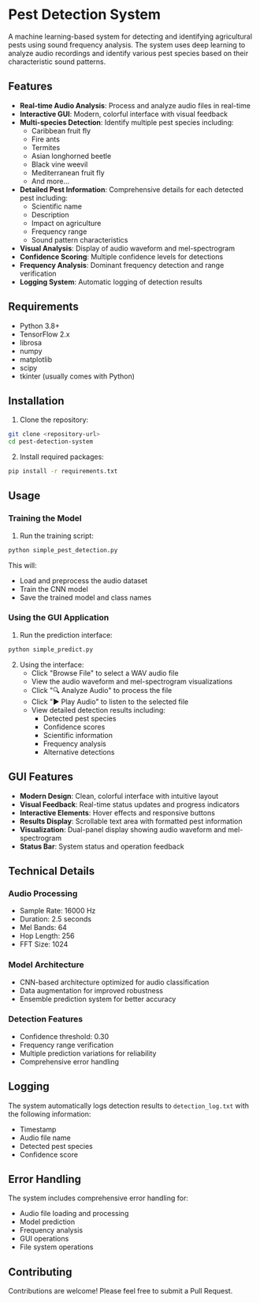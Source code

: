 # Pest Detection System

A machine learning-based system for detecting and identifying agricultural pests using sound frequency analysis. The system uses deep learning to analyze audio recordings and identify various pest species based on their characteristic sound patterns.


## Features

- **Real-time Audio Analysis**: Process and analyze audio files in real-time
- **Interactive GUI**: Modern, colorful interface with visual feedback
- **Multi-species Detection**: Identify multiple pest species including:
  - Caribbean fruit fly
  - Fire ants
  - Termites
  - Asian longhorned beetle
  - Black vine weevil
  - Mediterranean fruit fly
  - And more...
- **Detailed Pest Information**: Comprehensive details for each detected pest including:
  - Scientific name
  - Description
  - Impact on agriculture
  - Frequency range
  - Sound pattern characteristics
- **Visual Analysis**: Display of audio waveform and mel-spectrogram
- **Confidence Scoring**: Multiple confidence levels for detections
- **Frequency Analysis**: Dominant frequency detection and range verification
- **Logging System**: Automatic logging of detection results

## Requirements

- Python 3.8+
- TensorFlow 2.x
- librosa
- numpy
- matplotlib
- scipy
- tkinter (usually comes with Python)

## Installation

1. Clone the repository:
```bash
git clone <repository-url>
cd pest-detection-system
```

2. Install required packages:
```bash
pip install -r requirements.txt
```

## Usage

### Training the Model

1. Run the training script:
```bash
python simple_pest_detection.py
```

This will:
- Load and preprocess the audio dataset
- Train the CNN model
- Save the trained model and class names

### Using the GUI Application

1. Run the prediction interface:
```bash
python simple_predict.py
```

2. Using the interface:
   - Click "Browse File" to select a WAV audio file
   - View the audio waveform and mel-spectrogram visualizations
   - Click "🔍 Analyze Audio" to process the file
   - Click "▶ Play Audio" to listen to the selected file
   - View detailed detection results including:
     - Detected pest species
     - Confidence scores
     - Scientific information
     - Frequency analysis
     - Alternative detections

## GUI Features

- **Modern Design**: Clean, colorful interface with intuitive layout
- **Visual Feedback**: Real-time status updates and progress indicators
- **Interactive Elements**: Hover effects and responsive buttons
- **Results Display**: Scrollable text area with formatted pest information
- **Visualization**: Dual-panel display showing audio waveform and mel-spectrogram
- **Status Bar**: System status and operation feedback

## Technical Details

### Audio Processing
- Sample Rate: 16000 Hz
- Duration: 2.5 seconds
- Mel Bands: 64
- Hop Length: 256
- FFT Size: 1024

### Model Architecture
- CNN-based architecture optimized for audio classification
- Data augmentation for improved robustness
- Ensemble prediction system for better accuracy

### Detection Features
- Confidence threshold: 0.30
- Frequency range verification
- Multiple prediction variations for reliability
- Comprehensive error handling

## Logging

The system automatically logs detection results to `detection_log.txt` with the following information:
- Timestamp
- Audio file name
- Detected pest species
- Confidence score

## Error Handling

The system includes comprehensive error handling for:
- Audio file loading and processing
- Model prediction
- Frequency analysis
- GUI operations
- File system operations

## Contributing

Contributions are welcome! Please feel free to submit a Pull Request.

